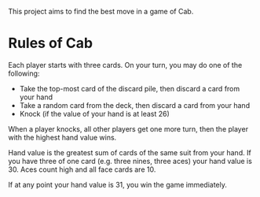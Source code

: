 This project aims to find the best move in a game of Cab.

# Rules of Cab
Each player starts with three cards. On your turn, you may do one of the following:
- Take the top-most card of the discard pile, then discard a card from your hand
- Take a random card from the deck, then discard a card from your hand
- Knock (if the value of your hand is at least 26)

When a player knocks, all other players get one more turn, then the player with the highest hand value wins.

Hand value is the greatest sum of cards of the same suit from your hand. If you have three of one card (e.g. three nines, three aces) your hand value is 30. Aces count high and all face cards are 10.

If at any point your hand value is 31, you win the game immediately.
